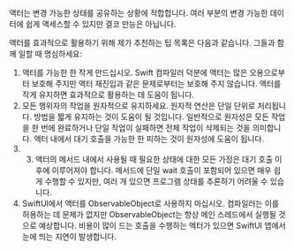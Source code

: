 액터는 변경 가능한 상태를 공유하는 상황에 적합합니다.
여러 부분의 변경 가능한 데이터에 쉽게 액세스할 수 있지만 결코 만능은 아닙니다.

액터를 효과적으로 활용하기 위해 제가 추천하는 팁 목록은 다음과 같습니다.
그들과 함께 일할 때 명심하세요:
1. 액터를 가능한 한 작게 만드십시오. Swift 컴파일러 덕분에 액터는 많은 오용으로부터 보호해 주지만 액터 재진입과 같은 문제로부터는 보호해 주지 않습니다. 액터를 작게 유지하면 효과적으로 활용하는 데 도움이 됩니다.
2. 모든 행위자의 작업을 원자적으로 유지하세요. 원자적 연산은 단일 단위로 처리됩니다. 방법을 짧게 유지하는 것이 도움이 될 것입니다. 일반적으로 원자성은 모든 작업을 한 번에 완료하거나 단일 작업이 실패하면 전체 작업이 삭제되는 것을 의미합니다. 액터 내에서 대기 호출을 가능한 한 피하는 것이 원자성에 도움이 됩니다.
3. 3. 액터의 메서드 내에서 사용될 때 필요한 상태에 대한 모든 가정은 대기 호출 이후에 이루어져야 합니다. 메서드에 단일 wait 호출이 포함되어 있으면 매우 쉽게 수행할 수 있지만, 여러 개 있으면 프로그램 상태를 추론하기 어려울 수 있습니다.
4. SwiftUI에서 액터를 ObservableObject로 사용하지 마십시오. 컴파일러는 이를 허용하는 데 문제가 없지만 ObservableObject는 항상 메인 스레드에서 실행될 것으로 예상합니다. 비용이 많이 드는 호출을 수행하는 액터가 있으면 SwiftUI 앱에서 눈에 띄는 지연이 발생합니다.